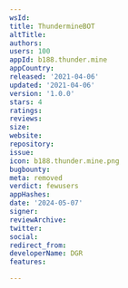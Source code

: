 ```yaml
---
wsId: 
title: ThundermineBOT
altTitle: 
authors: 
users: 100
appId: b188.thunder.mine
appCountry: 
released: '2021-04-06'
updated: '2021-04-06'
version: '1.0.0'
stars: 4
ratings: 
reviews: 
size: 
website: 
repository: 
issue: 
icon: b188.thunder.mine.png
bugbounty: 
meta: removed
verdict: fewusers
appHashes: 
date: '2024-05-07'
signer: 
reviewArchive: 
twitter: 
social: 
redirect_from: 
developerName: DGR
features: 

---
```


